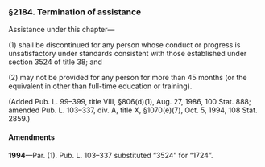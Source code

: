 ### §2184. Termination of assistance ###

Assistance under this chapter—

(1) shall be discontinued for any person whose conduct or progress is unsatisfactory under standards consistent with those established under section 3524 of title 38; and

(2) may not be provided for any person for more than 45 months (or the equivalent in other than full-time education or training).

(Added Pub. L. 99–399, title VIII, §806(d)(1), Aug. 27, 1986, 100 Stat. 888; amended Pub. L. 103–337, div. A, title X, §1070(e)(7), Oct. 5, 1994, 108 Stat. 2859.)

#### Amendments ####

**1994**—Par. (1). Pub. L. 103–337 substituted “3524” for “1724”.